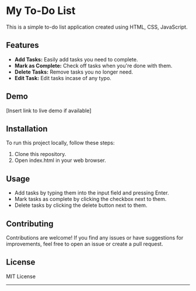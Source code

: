 # My To-Do List

This is a simple to-do list application created using HTML, CSS, JavaScript.

## Features

- **Add Tasks:** Easily add tasks you need to complete.
- **Mark as Complete:** Check off tasks when you're done with them.
- **Delete Tasks:** Remove tasks you no longer need.
- **Edit Task:** Edit tasks incase of any typo.

## Demo

[Insert link to live demo if available]

## Installation

To run this project locally, follow these steps:

1. Clone this repository.
2. Open index.html in your web browser.

## Usage

- Add tasks by typing them into the input field and pressing Enter.
- Mark tasks as complete by clicking the checkbox next to them.
- Delete tasks by clicking the delete button next to them.

## Contributing

Contributions are welcome! If you find any issues or have suggestions for improvements, feel free to open an issue or create a pull request.

## License

MIT License

---
